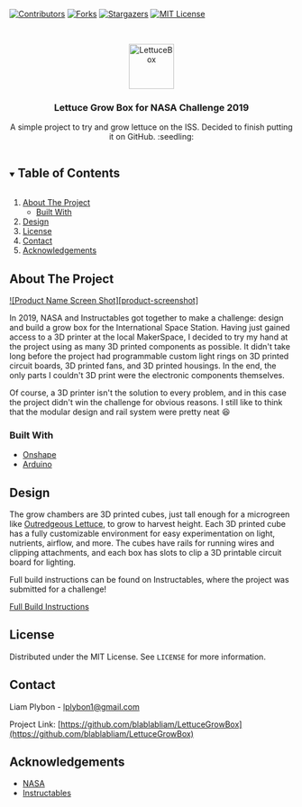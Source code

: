 

<!-- PROJECT SHIELDS -->
<!--
*** I'm using markdown "reference style" links for readability.
*** Reference links are enclosed in brackets [ ] instead of parentheses ( ).
*** See the bottom of this document for the declaration of the reference variables
*** for contributors-url, forks-url, etc. This is an optional, concise syntax you may use.
*** https://www.markdownguide.org/basic-syntax/#reference-style-links
-->
[![Contributors][contributors-shield]][contributors-url]
[![Forks][forks-shield]][forks-url]
[![Stargazers][stars-shield]][stars-url]
[![MIT License][license-shield]][license-url]



<!-- PROJECT LOGO -->
<br />
<p align="center">
  <a href="https://github.com/blablabliam/LettuceGrowBox">
    <img src="images/lechuga.jpeg" alt="LettuceBox" width="80" height="80">
  </a>

  <h3 align="center">Lettuce Grow Box for NASA Challenge 2019</h3>

  <p align="center">
    A simple project to try and grow lettuce on the ISS. Decided to finish putting it on GitHub. :seedling: 
  </p>
</p>



<!-- TABLE OF CONTENTS -->
<details open="open">
  <summary><h2 style="display: inline-block">Table of Contents</h2></summary>
  <ol>
    <li>
      <a href="#about-the-project">About The Project</a>
      <ul>
        <li><a href="#built-with">Built With</a></li>
      </ul>
    </li>
    <li><a href="#design">Design</a></li>
    <li><a href="#license">License</a></li>
    <li><a href="#contact">Contact</a></li>
    <li><a href="#acknowledgements">Acknowledgements</a></li>
  </ol>
</details>



<!-- ABOUT THE PROJECT -->
## About The Project

[![Product Name Screen Shot][product-screenshot]](https://example.com)

In 2019, NASA and Instructables got together to make a challenge: design and build a grow box for the International Space Station. Having just gained access to a 3D printer at the local MakerSpace, I decided to try my hand at the project using as many 3D printed components as possible. It didn't take long before the project had programmable custom light rings on 3D printed circuit boards, 3D printed fans, and 3D printed housings. In the end, the only parts I couldn't 3D print were the electronic components themselves.

Of course, a 3D printer isn't the solution to every problem, and in this case the project didn't win the challenge for obvious reasons. I still like to think that the modular design and rail system were pretty neat :satisfied:


### Built With

* [Onshape](www.onshape.com)
* [Arduino](www.arduino.cc)


<!-- DESIGN DESCRIPTION -->
## Design

The grow chambers are 3D printed cubes, just tall enough for a microgreen like [Outredgeous Lettuce](https://www.johnnyseeds.com/vegetables/lettuce/romaine-lettuce-cos/outredgeous-lettuce-seed-2208N.html), to grow to harvest height. Each 3D printed cube has a fully customizable environment for easy experimentation on light, nutrients, airflow, and more. The cubes have rails for running wires and clipping attachments, and each box has slots to clip a 3D printable circuit board for lighting. 

Full build instructions can be found on Instructables, where the project was submitted for a challenge! 

[Full Build Instructions](https://www.instructables.com/Lettuce-Growing-Module/)

<!-- LICENSE -->
## License

Distributed under the MIT License. See `LICENSE` for more information.



<!-- CONTACT -->
## Contact

Liam Plybon - lplybon1@gmail.com

Project Link: [https://github.com/blablabliam/LettuceGrowBox](https://github.com/blablabliam/LettuceGrowBox)



<!-- ACKNOWLEDGEMENTS -->
## Acknowledgements

* [NASA](www.nasa.gov)
* [Instructables](www.instructables.com)



<!-- MARKDOWN LINKS & IMAGES -->
<!-- https://www.markdownguide.org/basic-syntax/#reference-style-links -->
[contributors-shield]: https://img.shields.io/github/contributors/blablabliam/repo.svg?style=for-the-badge
[contributors-url]: https://github.com/blablabliam/LettuceGrowBox/graphs/contributors
[forks-shield]: https://img.shields.io/github/forks/blablabliam/repo.svg?style=for-the-badge
[forks-url]: https://github.com/blablabliam/LettuceGrowBox/network/members
[stars-shield]: https://img.shields.io/github/stars/blablabliam/repo.svg?style=for-the-badge
[stars-url]: https://github.com/blablabliam/LettuceGrowBox/stargazers
[issues-shield]: https://img.shields.io/github/issues/blablabliam/repo.svg?style=for-the-badge
[issues-url]: https://github.com/blablabliam/LettuceGrowBox/issues
[license-shield]: https://img.shields.io/github/license/blablabliam/repo.svg?style=for-the-badge
[license-url]: https://github.com/blablabliam/LettuceGrowBox/blob/master/LICENSE.txt
